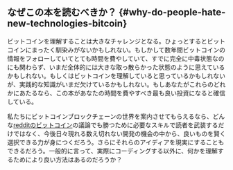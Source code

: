 ## なぜこの本を読むべきか？ {#why-do-people-hate-new-technologies-bitcoin}

ビットコインを理解することは大きなチャレンジとなる。ひょっとするとビットコインにまったく馴染みがないかもしれない。もしかして数年間ビットコインの情報をフォローしていてとても時間を費やしていて、すでに完全に中毒状態なのにも関わらず、いまだ全体的には大きな取っ散らかった状態のように思えているかもしれない。もしくはビットコインを理解していると思っているかもしれないが、実践的な知識がいまだ欠けているかもしれない。もしあなたがこれらのどれかにあたるなら、この本があなたの時間を費やすべき最も良い投資になると確信している。

私たちにビットコインブロックチェーンの世界を案内させてもらえるなら、どんな[redditのビットコイン](https://www.reddit.com/r/Bitcoin/)の議論でも勝つために必要なスキルで読者を武装するだけではなく、今後日々現れる数え切れない開発の機会の中から、良いものを賢く選択できる力が身につくだろう。さらにそれらのアイディアを現実にすることもできるだろう。一般的に言って、実際にコーディングする以外に、何かを理解するためにより良い方法はあるのだろうか？

